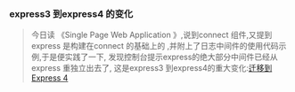 ### express3 到express4 的变化

> 今日读  《Single Page Web Application 》,说到connect 组件,又提到 express 是构建在connect 的基础上的 ,并附上了日志中间件的使用代码示例,于是便实践了一下,
> 发现控制台提示express的绝大部分中间件已经从express 重独立出去了,
> 这是express3 到express4的重大变化:[迁移到 Express 4](http://expressjs.com/zh-cn/guide/migrating-4.html)

